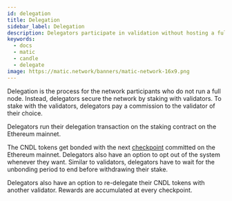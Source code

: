 ```yaml
---
id: delegation
title: Delegation
sidebar_label: Delegation
description: Delegators participate in validation without hosting a full node. But by staking with validators, they can earn rewards and strengthen the network by paying a small commission fee (depends on the individual validator) to a validator of their choice.
keywords:
  - docs
  - matic
  - candle
  - delegate
image: https://matic.network/banners/matic-network-16x9.png
---
```


Delegation is the process for the network participants who do not run a full node. Instead, delegators secure the network by staking with validators. To stake with the validators, delegators pay a commission to the validator of their choice.

Delegators run their delegation transaction on the staking contract on the Ethereum mainnet.

The CNDL tokens get bonded with the next [checkpoint](/docs/validate/glossary#checkpoint-transaction) committed on the Ethereum mainnet. Delegators also have an option to opt out of the system whenever they want. Similar to validators, delegators have to wait for the unbonding period to end before withdrawing their stake.

Delegators also have an option to re-delegate their CNDL tokens with another validator. Rewards are accumulated at every checkpoint.
